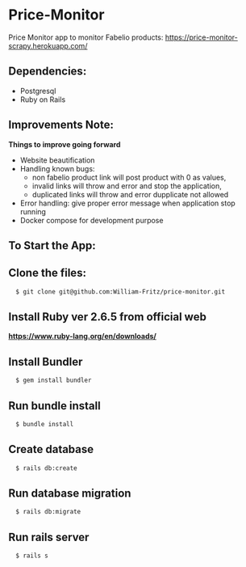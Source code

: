 # Price-Monitor
Price Monitor app to monitor Fabelio products:
https://price-monitor-scrapy.herokuapp.com/

## Dependencies:
- Postgresql
- Ruby on Rails
## Improvements Note:
**Things to improve going forward**
- Website beautification
- Handling known bugs: 
  - non fabelio product link will post product with 0 as values,
  - invalid links will throw and error and stop the application,
  - duplicated links will throw and error dupplicate not allowed
- Error handling: give proper error message when application stop running
- Docker compose for development purpose

## To Start the App:

## Clone the files:
```sh
  $ git clone git@github.com:William-Fritz/price-monitor.git
```
## Install Ruby ver 2.6.5 from official web
**https://www.ruby-lang.org/en/downloads/**

## Install Bundler
```sh
  $ gem install bundler
```
## Run bundle install
```sh
  $ bundle install
```
## Create database
```sh
  $ rails db:create
```
## Run database migration
```sh
  $ rails db:migrate
```
## Run rails server
```sh
  $ rails s
```
